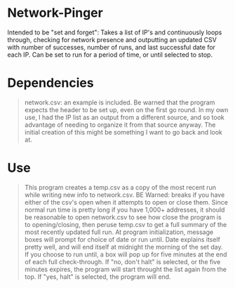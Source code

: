 # Network-Pinger
Intended to be "set and forget": Takes a list of IP's and continuously loops through, checking for network presence and outputting an updated CSV with number of successes, number of runs, and last successful date for each IP. Can be set to run for a period of time, or until selected to stop.

# Dependencies
  > network.csv: an example is included. Be warned that the program expects the header to be set up, even on the first go round. In my own use, I had the IP list as an output from a different source, and so took advantage of needing to organize it from that source anyway. The initial creation of this might be something I want to go back and look at.
  
# Use
  > This program creates a temp.csv as a copy of the most recent run while writing new info to network.csv. BE Warned: breaks if you have either of the csv's open when it attempts to open or close them. 
  > Since normal run time is pretty long if you have 1,000+ addresses, it should be reasonable to open network.csv to see how close the program is to opening/closing, then peruse temp.csv to get a full summary of the most recently updated full run.
  > At program initialization, message boxes will prompt for choice of date or run until. Date explains itself pretty well, and will end itself at midnight the morning of the set day. If you choose to run until, a box will pop up for five minutes at the end of each full check-through. If "no, don't halt" is selected, or the five minutes expires, the program will start throught the list again from the top. If "yes, halt" is selected, the program will end.
